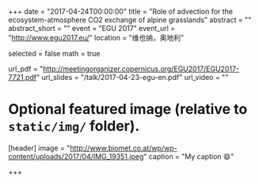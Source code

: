 +++
date = "2017-04-24T00:00:00"
title = "Role of advection for the ecosystem-atmosphere CO2 exchange of alpine grasslands"
abstract = ""
abstract_short = ""
event = "EGU 2017"
event_url = "http://www.egu2017.eu/"
location = "维也纳，奥地利"

selected = false
math = true

url_pdf = "http://meetingorganizer.copernicus.org/EGU2017/EGU2017-7721.pdf"
url_slides = "/talk/2017-04-23-egu-en.pdf"
url_video = ""

# Optional featured image (relative to `static/img/` folder).
[header]
image = "http://www.biomet.co.at/wp/wp-content/uploads/2017/04/IMG_19351.jpeg"
caption = "My caption :smile:"

+++
